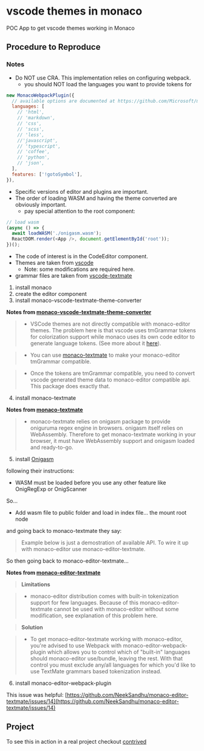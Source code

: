 # vscode themes in monaco

POC App to get vscode themes working in Monaco


## Procedure to Reproduce

### Notes

 - Do NOT use CRA. This implementation relies on configuring webpack.
   - you should NOT load the languages you want to provide tokens for
```js
new MonacoWebpackPlugin({
  // available options are documented at https://github.com/Microsoft/monaco-editor-webpack-plugin#options
  languages: [
    // 'html',
    // 'markdown',
    // 'css',
    // 'scss',
    // 'less',
    //'javascript',
    // 'typescript',
    // 'coffee',
    // 'python',
    // 'json',
  ],
  features: ['!gotoSymbol'],
}),
```
 - Specific versions of editor and plugins are important.
 - The order of loading WASM and having the theme converted are obviously important.
   - pay special attention to the root component: 
```js
// load wasm
(async () => {
  await loadWASM('./onigasm.wasm');
  ReactDOM.render(<App />, document.getElementById('root'));
})();
```

 - The code of interest is in the CodeEditor component.
 - Themes are taken from [vscode](https://github.com/microsoft/vscode/tree/master/extensions/theme-defaults)
   - Note: some modifications are required here.
 - grammar files are taken from [vscode-textmate](https://github.com/microsoft/vscode-textmate)


 1. install monaco
 2. create the editor component
 3. install monaco-vscode-textmate-theme-converter

 **Notes from [monaco-vscode-textmate-theme-converter](https://github.com/Nishkalkashyap/monaco-vscode-textmate-theme-converter)**

> - VSCode themes are not directly compatible with monaco-editor themes. The problem here is that vscode uses tmGrammar tokens for colorization support while monaco uses its own code editor to generate language tokens. (See more about it [here](https://github.com/Microsoft/monaco-editor/issues/675#issuecomment-363151951)).

> - You can use [monaco-textmate](https://www.npmjs.com/package/monaco-textmate) to make your monaco-editor tmGrammar compatible.

> - Once the tokens are tmGrammar compatible, you need to convert vscode generated theme data to monaco-editor compatible api. This package does exactly that.

 4. install monaco-textmate

 **Notes from [monaco-textmate](https://www.npmjs.com/package/monaco-textmate)**

> - monaco-textmate relies on onigasm package to provide oniguruma regex engine in browsers. onigasm itself relies on WebAssembly. Therefore to get monaco-textmate working in your browser, it must have WebAssembly support and onigasm loaded and ready-to-go.

 5. install [Onigasm](https://www.npmjs.com/package/onigasm#light-it-up)

  following their instructions:

 - WASM must be loaded before you use any other feature like OnigRegExp or OnigScanner

 So...

 - Add wasm file to public folder and load in index file... the mount root node

and going back to monaco-textmate they say:

>Example below is just a demostration of available API. To wire it up with monaco-editor use monaco-editor-textmate.

So then going back to monaco-editor-textmate...

 **Notes from [monaco-editor-textmate](https://github.com/NeekSandhu/monaco-editor-textmate)**

> **Limitations**

> - monaco-editor distribution comes with built-in tokenization support for few languages. Because of this monaco-editor-textmate cannot be used with monaco-editor without some modification, see explanation of this problem here.

> **Solution**

> - To get monaco-editor-textmate working with monaco-editor, you're advised to use Webpack with monaco-editor-webpack-plugin which allows you to control which of "built-in" languages should monaco-editor use/bundle, leaving the rest. With that control you must exclude any/all languages for which you'd like to use TextMate grammars based tokenization instead.

 6. install monaco-editor-webpack-plugin



This issue was helpful: [https://github.com/NeekSandhu/monaco-editor-textmate/issues/14](https://github.com/NeekSandhu/monaco-editor-textmate/issues/14)

## Project

To see this in action in a real project checkout [contrived](https://contrived.dev/)
